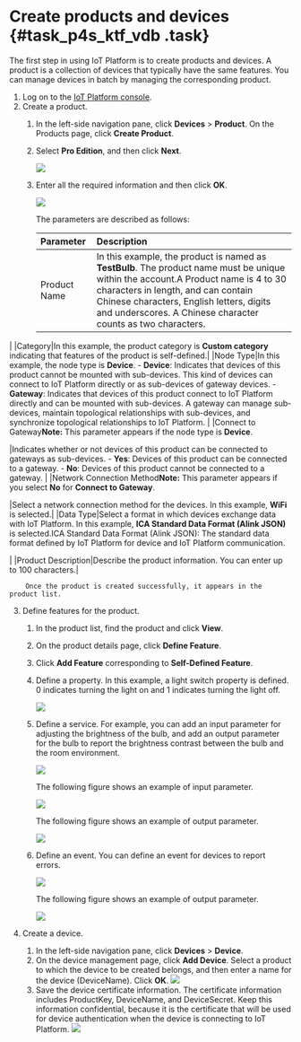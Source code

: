 # Create products and devices {#task_p4s_ktf_vdb .task}

The first step in using IoT Platform is to create products and devices. A product is a collection of devices that typically have the same features. You can manage devices in batch by managing the corresponding product.

1.  Log on to the [IoT Platform console](https://partners-intl.console.aliyun.com/#/iot). 
2.  Create a product. 
    1.  In the left-side navigation pane, click **Devices** \> **Product**. On the Products page, click **Create Product**. 
    2.  Select **Pro Edition**, and then click **Next**. 

        ![](http://static-aliyun-doc.oss-cn-hangzhou.aliyuncs.com/assets/img/12786/154504016732081_en-US.png)

    3.  Enter all the required information and then click **OK**. 

        ![](http://static-aliyun-doc.oss-cn-hangzhou.aliyuncs.com/assets/img/12786/15450401671955_en-US.png)

        The parameters are described as follows:

        |Parameter|Description|
        |:--------|:----------|
        |Product Name|In this example, the product is named as **TestBulb**. The product name must be unique within the account.A Product name is 4 to 30 characters in length, and can contain Chinese characters, English letters, digits and underscores. A Chinese character counts as two characters.

|
        |Category|In this example, the product category is **Custom category** indicating that features of the product is self-defined.|
        |Node Type|In this example, the node type is **Device**.        -   **Device**: Indicates that devices of this product cannot be mounted with sub-devices. This kind of devices can connect to IoT Platform directly or as sub-devices of gateway devices.
        -   **Gateway**: Indicates that devices of this product connect to IoT Platform directly and can be mounted with sub-devices. A gateway can manage sub-devices, maintain topological relationships with sub-devices, and synchronize topological relationships to IoT Platform.
|
        |Connect to Gateway**Note:** This parameter appears if the node type is **Device**.

|Indicates whether or not devices of this product can be connected to gateways as sub-devices.        -   **Yes**: Devices of this product can be connected to a gateway.
        -   **No**: Devices of this product cannot be connected to a gateway.
|
        |Network Connection Method**Note:** This parameter appears if you select **No** for **Connect to Gateway**.

|Select a network connection method for the devices. In this example, **WiFi** is selected.|
        |Data Type|Select a format in which devices exchange data with IoT Platform. In this example, **ICA Standard Data Format \(Alink JSON\)** is selected.ICA Standard Data Format \(Alink JSON\): The standard data format defined by IoT Platform for device and IoT Platform communication.

|
        |Product Description|Describe the product information. You can enter up to 100 characters.|

        Once the product is created successfully, it appears in the product list.

3.  Define features for the product. 
    1.  In the product list, find the product and click **View**. 
    2.  On the product details page, click **Define Feature**. 
    3.  Click **Add Feature** corresponding to **Self-Defined Feature**. 
    4.  Define a property. In this example, a light switch property is defined. 0 indicates turning the light on and 1 indicates turning the light off. 

        ![](http://static-aliyun-doc.oss-cn-hangzhou.aliyuncs.com/assets/img/12786/154504016733073_en-US.png)

    5.  Define a service. For example, you can add an input parameter for adjusting the brightness of the bulb, and add an output parameter for the bulb to report the brightness contrast between the bulb and the room environment. 

        ![](http://static-aliyun-doc.oss-cn-hangzhou.aliyuncs.com/assets/img/12786/154504016733075_en-US.png)

        The following figure shows an example of input parameter.

        ![](http://static-aliyun-doc.oss-cn-hangzhou.aliyuncs.com/assets/img/12786/154504016733078_en-US.png)

        The following figure shows an example of output parameter.

        ![](http://static-aliyun-doc.oss-cn-hangzhou.aliyuncs.com/assets/img/12786/154504016733079_en-US.png)

    6.  Define an event. You can define an event for devices to report errors. 

        ![](http://static-aliyun-doc.oss-cn-hangzhou.aliyuncs.com/assets/img/12786/154504016733077_en-US.png)

        The following figure shows an example of output parameter.

        ![](http://static-aliyun-doc.oss-cn-hangzhou.aliyuncs.com/assets/img/12786/154504016733080_en-US.png)

4.  Create a device. 
    1.  In the left-side navigation pane, click **Devices** \> **Device**. 
    2.  On the device management page, click **Add Device**. Select a product to which the device to be created belongs, and then enter a name for the device \(DeviceName\). Click **OK**. ![](http://static-aliyun-doc.oss-cn-hangzhou.aliyuncs.com/assets/img/12786/154504016733082_en-US.png) 
    3.  Save the device certificate information. The certificate information includes ProductKey, DeviceName, and DeviceSecret. Keep this information confidential, because it is the certificate that will be used for device authentication when the device is connecting to IoT Platform. ![](http://static-aliyun-doc.oss-cn-hangzhou.aliyuncs.com/assets/img/12786/154504016833085_en-US.png) 

